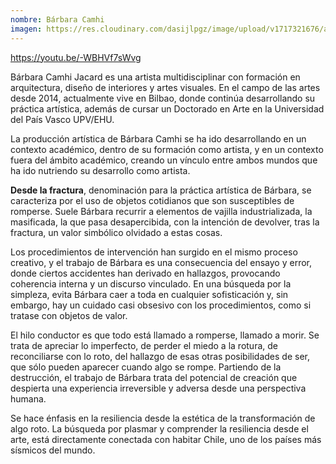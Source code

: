 ```yaml
---
nombre: Bárbara Camhi
imagen: https://res.cloudinary.com/dasijlpgz/image/upload/v1717321676/artistas/B%C3%A1rbara%20Camhi/Snapshot_191.png
---
```

https://youtu.be/-WBHVf7sWvg

Bárbara Camhi Jacard es una artista multidisciplinar con formación en arquitectura, diseño de interiores y artes visuales. En el campo de las artes desde 2014, actualmente vive en Bilbao, donde continúa desarrollando su práctica artística, además de cursar un Doctorado en Arte en la Universidad del País Vasco UPV/EHU.

La producción artística de Bárbara Camhi se ha ido desarrollando en un contexto académico, dentro de su formación como artista, y en un contexto fuera del ámbito académico, creando un vínculo entre ambos mundos que ha ido nutriendo su desarrollo como artista.

**Desde la fractura**, denominación para la práctica artística de Bárbara, se caracteriza por el uso de objetos cotidianos que son susceptibles de romperse. Suele Bárbara recurrir a elementos de vajilla industrializada, la masificada, la que pasa desapercibida, con la intención de devolver, tras la fractura, un valor simbólico olvidado a estas cosas. 

Los procedimientos de intervención han surgido en el mismo proceso creativo, y el trabajo de Bárbara es una consecuencia del ensayo y error, donde ciertos accidentes han derivado en hallazgos, provocando coherencia interna y un discurso vinculado. En una búsqueda por la simpleza, evita Bárbara caer a toda en cualquier sofisticación y, sin embargo, hay un cuidado casi obsesivo con los procedimientos, como si tratase con objetos de valor.

El hilo conductor es que todo está llamado a romperse, llamado a morir. Se trata de apreciar lo imperfecto, de perder el miedo a la rotura, de reconciliarse con lo roto, del hallazgo de esas otras posibilidades de ser, que sólo pueden aparecer cuando algo se rompe. Partiendo de la destrucción, el trabajo de Bárbara trata del potencial de creación que despierta una experiencia irreversible y adversa desde una perspectiva humana. 

Se hace énfasis en la resiliencia desde la estética de la transformación de algo roto. La búsqueda por plasmar y comprender la resiliencia desde el arte, está directamente conectada con habitar Chile, uno de los países más sísmicos del mundo.
